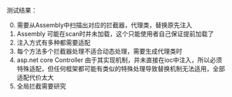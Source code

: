 测试结果：

0. 需要从Assembly中扫描出对应的拦截器，代理类，替换原先注入
1. Assembly 可能在scan时并未加载，这个只能使用者自己保证提前加载了
2. 注入方式有多种都需要适配
3. 每个方法多个拦截器处理不适合动态处理，需要生成代理类时
4. asp.net core Controller 由于其实现机制，并未直接在ioc中注入，所以必须特殊适配，但任何框架都可能有类似的特殊处理导致替换机制无法适用，全部适配代价太大
5. 全局拦截需要研究